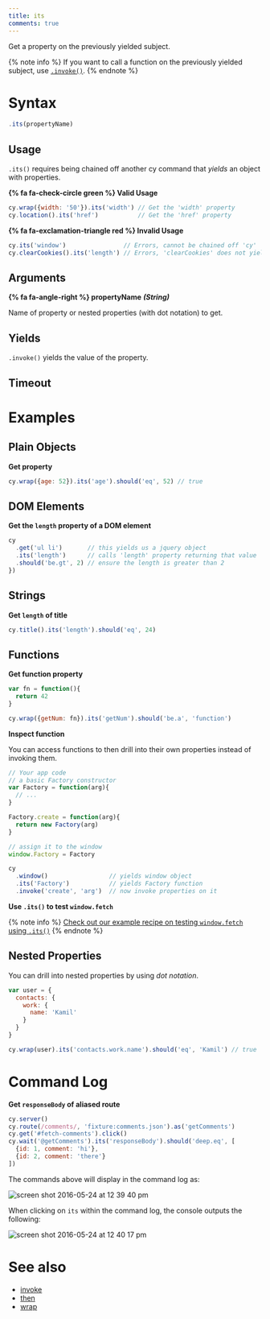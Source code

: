 ```yaml
---
title: its
comments: true
---
```


Get a property on the previously yielded subject.

{% note info %}
If you want to call a function on the previously yielded subject, use [`.invoke()`](https://on.cypress.io/api/invoke).
{% endnote %}

# Syntax

```javascript
.its(propertyName)
```

## Usage

`.its()` requires being chained off another cy command that *yields* an object with properties.

**{% fa fa-check-circle green %} Valid Usage**

```javascript
cy.wrap({width: '50'}).its('width') // Get the 'width' property
cy.location().its('href')           // Get the 'href' property
```

**{% fa fa-exclamation-triangle red %} Invalid Usage**

```javascript
cy.its('window')                // Errors, cannot be chained off 'cy'
cy.clearCookies().its('length') // Errors, 'clearCookies' does not yield Object
```

## Arguments

**{% fa fa-angle-right %} propertyName**  ***(String)***

Name of property or nested properties (with dot notation) to get.

## Yields

`.invoke()` yields the value of the property.

## Timeout

# Examples

## Plain Objects

**Get property**

```javascript
cy.wrap({age: 52}).its('age').should('eq', 52) // true
```

## DOM Elements

**Get the `length` property of a DOM element**

```javascript
cy
  .get('ul li')       // this yields us a jquery object
  .its('length')      // calls 'length' property returning that value
  .should('be.gt', 2) // ensure the length is greater than 2
})
```

## Strings

**Get `length` of title**

```javascript
cy.title().its('length').should('eq', 24)
```


## Functions

**Get function property**

```javascript
var fn = function(){
  return 42
}

cy.wrap({getNum: fn}).its('getNum').should('be.a', 'function')
```

**Inspect function**

You can access functions to then drill into their own properties instead of invoking them.

```javascript
// Your app code
// a basic Factory constructor
var Factory = function(arg){
  // ...
}

Factory.create = function(arg){
  return new Factory(arg)
}

// assign it to the window
window.Factory = Factory
```

```javascript
cy
  .window()                 // yields window object
  .its('Factory')           // yields Factory function
  .invoke('create', 'arg')  // now invoke properties on it
```

**Use `.its()` to test `window.fetch`**

{% note info %}
[Check out our example recipe on testing `window.fetch` using `.its()`](https://github.com/cypress-io/cypress-example-recipes/blob/master/cypress/integration/spy_stub_clock_spec.js)
{% endnote %}

## Nested Properties

You can drill into nested properties by using *dot notation*.

```javascript
var user = {
  contacts: {
    work: {
      name: 'Kamil'
    }
  }
}

cy.wrap(user).its('contacts.work.name').should('eq', 'Kamil') // true
```

# Command Log

**Get `responseBody` of aliased route**

```javascript
cy.server()
cy.route(/comments/, 'fixture:comments.json').as('getComments')
cy.get('#fetch-comments').click()
cy.wait('@getComments').its('responseBody').should('deep.eq', [
  {id: 1, comment: 'hi'},
  {id: 2, comment: 'there'}
])
```

The commands above will display in the command log as:

![screen shot 2016-05-24 at 12 39 40 pm](https://cloud.githubusercontent.com/assets/1268976/15512229/d512cbb4-21ac-11e6-9a9a-5d358ae4fe4b.png)

When clicking on `its` within the command log, the console outputs the following:

![screen shot 2016-05-24 at 12 40 17 pm](https://cloud.githubusercontent.com/assets/1268976/15512225/d14723cc-21ac-11e6-88d5-39ffe6c0a195.png)

# See also

- [invoke](https://on.cypress.io/api/invoke)
- [then](https://on.cypress.io/api/then)
- [wrap](https://on.cypress.io/api/wrap)
